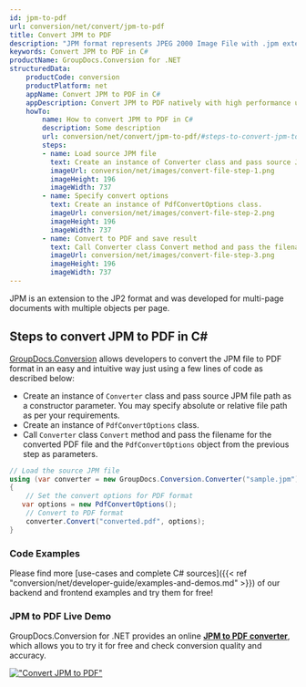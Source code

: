 ```yaml
---
id: jpm-to-pdf
url: conversion/net/convert/jpm-to-pdf
title: Convert JPM to PDF
description: "JPM format represents JPEG 2000 Image File with .jpm extension. Learn how to convert JPM to PDF file programmatically in C# language using GroupDocs.Conversion for .NET library."
keywords: Convert JPM to PDF in C#
productName: GroupDocs.Conversion for .NET
structuredData:
    productCode: conversion
    productPlatform: net
    appName: Convert JPM to PDF in C#
    appDescription: Convert JPM to PDF natively with high performance using C# language and server side GroupDocs.Conversion for .NET APIs, without the use of any software like Microsoft or Open Office.
    howTo:
        name: How to convert JPM to PDF in C# 
        description: Some description
        url: conversion/net/convert/jpm-to-pdf/#steps-to-convert-jpm-to-pdf-in-c
        steps:
        - name: Load source JPM file 
          text: Create an instance of Converter class and pass source JPM file path as a constructor parameter. You may specify absolute or relative file path as per your requirements. 
          imageUrl: conversion/net/images/convert-file-step-1.png
          imageHeight: 196
          imageWidth: 737
        - name: Specify convert options 
          text: Create an instance of PdfConvertOptions class.
          imageUrl: conversion/net/images/convert-file-step-2.png
          imageHeight: 196
          imageWidth: 737
        - name: Convert to PDF and save result 
          text: Call Converter class Convert method and pass the filename for the converted HTML file and the PdfConvertOptions object from the previous step as parameters.
          imageUrl: conversion/net/images/convert-file-step-3.png
          imageHeight: 196
          imageWidth: 737
---
```


JPM is an extension to the JP2 format and was developed for multi-page documents with multiple objects per page.

## Steps to convert JPM to PDF in C#

[GroupDocs.Conversion](https://products.groupdocs.com/conversion/net) allows developers to convert the JPM file to PDF format in an easy and intuitive way just using a few lines of code as described below:

* Create an instance of `Converter` class and pass source JPM file path as a constructor parameter. You may specify absolute or relative file path as per your requirements. 
* Create an instance of `PdfConvertOptions` class.
* Call `Converter` class `Convert` method and pass the filename for the converted PDF file and the `PdfConvertOptions` object from the previous step as parameters.

```csharp
// Load the source JPM file
using (var converter = new GroupDocs.Conversion.Converter("sample.jpm"))
{
    // Set the convert options for PDF format
   var options = new PdfConvertOptions();
    // Convert to PDF format
    converter.Convert("converted.pdf", options);
}
```

### Code Examples

Please find more [use-cases and complete C# sources]({{< ref "conversion/net/developer-guide/examples-and-demos.md" >}}) of our backend and frontend examples and try them for free!

### JPM to PDF Live Demo

GroupDocs.Conversion for .NET provides an online [**JPM to PDF converter**](https://products.groupdocs.app/conversion/jpm-to-pdf), which allows you to try it for free and check conversion quality and accuracy.

[!["Convert JPM to PDF"](conversion/net/images/convert-to-pdf/convert-jpm-to-pdf.png)](https://products.groupdocs.app/conversion/jpm-to-pdf)